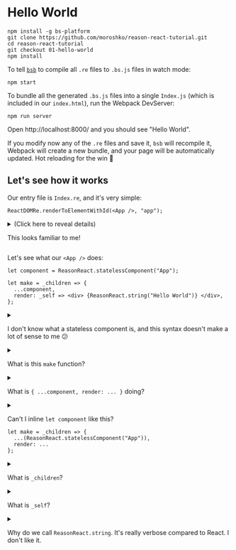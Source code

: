 # Hello World

```shell
npm install -g bs-platform
git clone https://github.com/moroshko/reason-react-tutorial.git
cd reason-react-tutorial
git checkout 01-hello-world
npm install
```

To tell [`bsb`](https://bucklescript.github.io/docs/en/interop-overview#build-system) to compile all `.re` files to `.bs.js` files in watch mode:
```shell
npm start
```

To bundle all the generated `.bs.js` files into a single `Index.js` (which is included in our `index.html`), run the Webpack DevServer:
```shell
npm run server
```

Open http://localhost:8000/ and you should see "Hello World".

If you modify now any of the `.re` files and save it, `bsb` will recompile it, Webpack will create a new bundle, and your page will be automatically updated. Hot reloading for the win :tada:

## Let's see how it works

Our entry file is `Index.re`, and it's very simple:

```reason
ReactDOMRe.renderToElementWithId(<App />, "app");
```

<details>
<summary>
(Click here to reveal details)

This looks familiar to me!</summary>

Yep, it's very similar to how ReactJS renders the `App` component to a DOM element with `id="app"`: 

```javascript
ReactDOM.render(<App />, document.getElementById('app'))
```
Note that `index.html` contains:
```html
<div id="app"></div>
```
</details>

Let's see what our `<App />` does:

```reason
let component = ReasonReact.statelessComponent("App");

let make = _children => {
  ...component,
  render: _self => <div> {ReasonReact.string("Hello World")} </div>,
};
```

<details>
<summary>

I don't know what a stateless component is, and this syntax doesn't make a lot of sense to me :confused:</summary>

This tutorial assumes a basic knowledge of [React](https://reactjs.org/docs/hello-world.html) and [Reason syntax](https://reasonml.github.io/docs/en/let-binding). Please follow these links to learn the basics.
</details>

<details>
<summary>

What is this `make` function?</summary>

ReasonReact's JSX desugars `<App />` to `App.make(...)`. 
Therefore, every component **must** define a `make` function.
</details>

<details>
<summary>

What is `{ ...component, render: ... }` doing?</summary>

You can think of it as extending `React.Component` in ReactJS and defining our own `render` function.
</details>

<details>
<summary>

Can't I inline `let component` like this?
```reason
let make = _children => {
  ...(ReasonReact.statelessComponent("App")),
  render: ...
};
```
</summary>

Although it will compile, **it's not a good idea!**

Inlining this way means that you'll be creating a brand new component every time the `make` function is called.
</details>

<details>
<summary>

What is `_children`?</summary>

In our case, `<App />` is called without children. But, if we had, for example:
```javascript
<App>
  <Header />
  <Content />
</App>
```
then `_children` would be an array of length 2.

As you can see, `_children` is not used in `make`. However, we **must** define the `children` parameter. We prepend `children` with `_` to tell the compiler that it's unused so it doesn't trigger warnings.
</details>


<details>
<summary>

What is `_self`?</summary>

`self` gives us access to lots of useful things like state, lifecycle hooks, etc.
We don't use any of these yet, so we prepend it with `_`.
</details>

<details>
<summary>

Why do we call `ReasonReact.string`. It's really verbose compared to React. I don't like it.</summary>

This is because of the **strict type system** Reason has.

In ReasonReact, children must be of type `ReasonReact.reactElement`, so we must use helpers like:
* `ReasonReact.string`
* `ReasonReact.array`
* `ReasonReact.null`

which all return a `ReasonReact.reactElement`.
</details>


